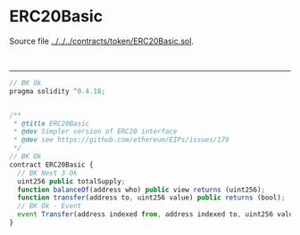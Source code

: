 # ERC20Basic

Source file [../../../contracts/token/ERC20Basic.sol](../../../contracts/token/ERC20Basic.sol).

<br />

<hr />

```javascript
// BK Ok
pragma solidity ^0.4.18;


/**
 * @title ERC20Basic
 * @dev Simpler version of ERC20 interface
 * @dev see https://github.com/ethereum/EIPs/issues/179
 */
// BK Ok
contract ERC20Basic {
  // BK Next 3 Ok
  uint256 public totalSupply;
  function balanceOf(address who) public view returns (uint256);
  function transfer(address to, uint256 value) public returns (bool);
  // BK Ok - Event
  event Transfer(address indexed from, address indexed to, uint256 value);
}

```

